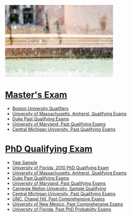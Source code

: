 <img src="images/knowledge.jpg" style="width:70%"/>


# [Master's Exam](https://www.stat.wisc.edu/phd-masters/masters-exam)

* [Boston University Qualifiers][buma]
* [University of Massachusetts, Amherst, Qualifying Exams][umassqual]
* [Duke Past Qualifying Exams][duke]
* [University of Maryland, Past Qualifying Exams][maryland]
* [Central Michigan University, Past Qualifying Exams][cmich]


# [PhD Qualifying Exam](https://www.stat.wisc.edu/phd-masters/PhD_Exam_Syllabus)

* [Yale Sample][yalephd]
* [University of Florida, 2010 PhD Qualifying Exam][uflphd]
* [University of Massachusetts, Amherst, Qualifying Exams][umassqual]
* [Duke Past Qualifying Exams][duke]
* [University of Maryland, Past Qualifying Exams][maryland]
* [Carnegie Mellon University, Sample Qualifying][cmuphd]
* [Central Michigan University, Past Qualifying Exams][cmich]
* [UNC, Chapel Hill, Past Comprehensive Exams][unc]
* [University of New Mexico, Past Comprehensive Exams][unm]
* [University of Florida, Past PhD Probability Exams][ufprob]


[yalephd]:https://statistics.yale.edu/academics/graduate-programs/phd-program/qualifying-exams
[uflphd]:http://www.stat.ufl.edu/~jhobert/oldphdexams_stuff/august_2010.pdf
[umassqual]:https://www.math.umass.edu/graduate/sample-qualifying-exams
[duke]:https://www2.stat.duke.edu/programs/grad/fye/
[buma]:http://www.bu.edu/stat/graduate-program-information/past-ma-qualifying-exam-questions/
[maryland]:https://www-math.umd.edu/quals.html
[cmuphd]:https://stat.cmu.edu/Exams/phd-stat-2008.pdf
[cmich]:https://www.cmich.edu/colleges/cst/math/Pages/Qualifying-Exams.aspx
[unc]:https://stat-or.unc.edu/resources/past-stat-cwe
[unm]:http://math.unm.edu/graduate/past-qualifying-exams-statistics
[ufprob]:http://gma.math.ufl.edu/past-exams/phd-probability/

